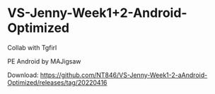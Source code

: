 # VS-Jenny-Week1+2-Android-Optimized

 Collab with Tgfirl

 PE Android by MAJigsaw

 Download:
 https://github.com/NT846/VS-Jenny-Week1-2-aAndroid-Optimized/releases/tag/20220416
